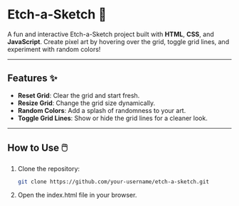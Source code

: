 # Etch-a-Sketch 🎨

A fun and interactive Etch-a-Sketch project built with **HTML**, **CSS**, and **JavaScript**. Create pixel art by hovering over the grid, toggle grid lines, and experiment with random colors!

---

## Features ✨
- **Reset Grid**: Clear the grid and start fresh.
- **Resize Grid**: Change the grid size dynamically.
- **Random Colors**: Add a splash of randomness to your art.
- **Toggle Grid Lines**: Show or hide the grid lines for a cleaner look.

---

## How to Use 🖱️
1. Clone the repository:
   ```bash
   git clone https://github.com/your-username/etch-a-sketch.git
   ```
2. Open the index.html file in your browser.
